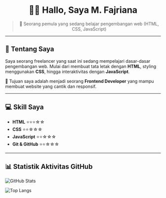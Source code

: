 <!-- 
  Halo 👋, Terima kasih sudah berkunjung ke profil saya.
  Saya sedang mempelajari pengembangan web menggunakan HTML, CSS, dan JavaScript.
-->

<div align="center">

# 👨‍💻 Hallo, Saya M. Fajriana
> 🔧 Seorang pemula yang sedang belajar pengembangan web (HTML, CSS, JavaScript)

</div>

---

## 🌟 Tentang Saya
Saya seorang freelancer yang saat ini sedang mempelajari dasar-dasar pengembangan web. Mulai dari membuat tata letak dengan **HTML**, styling menggunakan **CSS**, hingga interaktivitas dengan **JavaScript**.

🎯 Tujuan saya adalah menjadi seorang **Frontend Developer** yang mampu membuat website yang cantik dan responsif.

---

## 💻 Skill Saya
- **HTML** ⭐⭐⭐☆☆
- **CSS** ⭐⭐☆☆☆
- **JavaScript** ⭐⭐☆☆☆
- **Git & GitHub** ⭐⭐☆☆☆

---

## 📊 Statistik Aktivitas GitHub
![GitHub Stats](https://github-readme-stats.vercel.app/api?username=yourusername&show_icons=true&theme=radical )

![Top Langs](https://github-readme-stats.vercel.app/api/top-langs/?username=yourusername&theme=solarized-dark )
